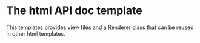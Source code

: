 The html API doc template
=========================

This templates provides view files and a Renderer class that can be reused in other html templates.